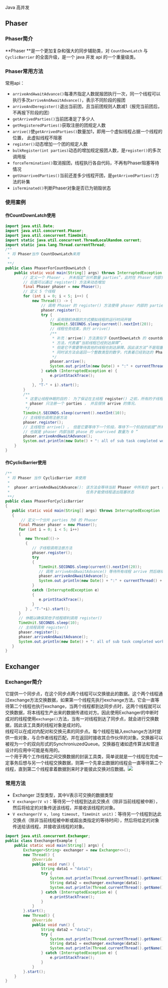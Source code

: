 Java 高并发 
<a name="PoS9L"></a>
## Phaser
<a name="UG2sG"></a>
### Phaser简介
**Phaser **是一个更加复杂和强大的同步辅助类，对 `CountDownLatch` 与 `CyclicBarrier` 的全面升级，是一个 java 并发 api 的一个重量级类。
<a name="sbLWG"></a>
### Phaser常用方法
常用api：

- `arriveAndAwaitAdvance()`每凑齐指定人数就报团执行一次，同一个线程可以执行多次`arriveAndAwaitAdvance()`，表示不同阶段的报团
- `arriveAndDeregister()`退出当前团，且当前团规则人数减1（报完当前团后，不再报下阶段的团）
- `getArrivedParties()`当前团凑足了多少人
- `getRegisteredParties()`获取注册的团规定人数
- `arrive()`使`getArrivedParties()`数量加1，即用一个虚拟线程占据一个线程的位置， 此虚拟线程不阻塞
- `register()`动态增加一个团的规定人数
- `bulkRegister(int parties)`动态的增加规定报团人数，是`register()`的多次调用版
- `forceTermination()`取消报团，线程执行各自代码，不再有Phaser阻塞等待情况
- `getUnarrivedParties()`当前还差多少线程开团，是`getArrivedParties()`方法的补集
- `isTerminated()`判断Phaser对象是否已为销毁状态
<a name="6Garg"></a>
### 使用案例
<a name="HIGrj"></a>
#### 作CountDownLatch使用
```java
import java.util.Date;
import java.util.concurrent.Phaser;
import java.util.concurrent.TimeUnit;
import static java.util.concurrent.ThreadLocalRandom.current;
import static java.lang.Thread.currentThread;
/**
 * 将 Phaser当作 CountDownLatch来用
 * 
 **/
public class PhaserForCountDownLatch {
    public static void main(String[] args) throws InterruptedException {
        // 定义一个 Phaser ， 并未指定“分片数量 parties”，此时在 Phaser 内部分片的数量 parties 默认为 0 ，
        // 后面可以通过 register() 方法来动态增加
        final Phaser phaser = new Phaser();
        // 定义 5 个线程
        for (int i = 0; i < 5; i++) {
            new Thread(() -> {
                // 调用 Phaser 的 register() 方法使得 phaser 内部的 parties 加一
                phaser.register();
                try {
                    // 采用随机休眠的方式模拟线程的运行时间开销
                    TimeUnit.SECONDS.sleep(current().nextInt(20));
                    // 线程任务结束，执行 arrive()
                    /**
                     * 补充：arrive() 方法类似于 CountDownLatch 的 countdown()
                     * 方法，代表着“当前线程已经到达屏障”，
                     * 但是它不需要等待其他的线程也到达屏障。因此该方法“不是阻塞的方法”，执行之后会立即返回，
                     * 同时该方法会返回一个整数类型的数字，代表着已经到达的 Phase(阶段)编号
                     */
                    phaser.arrive();
                    System.out.println(new Date() + ":" + currentThread() + " completed the work.");
                } catch (InterruptedException e) {
                    e.printStackTrace();
                }
            }, "T-" + i).start();
        }
        /**
         * 这里让线程休眠的目的： 为了保证在主线程 register() 之前，所有的子线程都能顺利 register ， 否则就会出现
         * phaser 只注册一个 parties ， 并且很快 arrive 的情况。
         */
        TimeUnit.SECONDS.sleep(current().nextInt(10));
        // 主线程也调用注册方法
        phaser.register();
        // 主线程也 arrive() ， 但是它要等待下一个阶段，等待下一个阶段的前提“所有的线程都 arrive ,
        // 也就是 phaser 内部当前 phase 的 unarrived 数量为 0 ”
        phaser.arriveAndAwaitAdvance();
        System.out.println(new Date() + ": all of sub task completed work.");
    }
}
```
<a name="PEmwj"></a>
#### 作CyclicBarrier使用
```java
/**
 * 将 Phaser 当作 CyclicBarrier 来使用
 *
 *  phaser.arriveAndAwaitAdvance(): 该方法会等待当前 Phaser 中所有的 part（子线程）都完成了
 *                                  任务才能使线程退出阻塞状态
 **/
public class PhaserForCyclicBarrier
{
   public static void main(String[] args) throws InterruptedException
   {
       // 定义一个分片 parties 为0 的 Phaser
      final Phaser phaser = new Phaser();
      for (int i = 0; i < 5; i++)
      {
         new Thread(()->
         {
            // 子线程调用注册方法
            phaser.register();
            try
            {
               TimeUnit.SECONDS.sleep(current().nextInt(20));
               // 调用 arriveAndAwaitAdvance() 等待所有线程 arrive 然后继续前行
               phaser.arriveAndAwaitAdvance();
               System.out.println(new Date() + ":" + currentThread() + " completed the work.");
            }
            catch (InterruptedException e)
            {
               e.printStackTrace();
            }
         } , "T-"+i).start();
      }
      // 休眠以确保其他子线程顺利调用 register()
      TimeUnit.SECONDS.sleep(10);
      // 主线程调用 register()
      phaser.register();
      phaser.arriveAndAwaitAdvance();
      System.out.println(new Date() + ": all of sub task completed work.");
   }
}
```
<a name="cFPyz"></a>
## Exchanger
<a name="jGEhg"></a>
### Exchanger简介
它提供一个同步点，在这个同步点两个线程可以交换彼此的数据。这个两个线程通过exchange方法交换数据，如果第一个线程先执行exchange方法，它会一直等待第二个线程也执行exchange，当两个线程都到达同步点时，这两个线程就可以交换数据，将本线程生产出来的数据传递给对方。因此使用Exchanger的中断时成对的线程使用`exchange()`方法，当有一对线程到达了同步点，就会进行交换数据，因此该工具类的线程对象是成对的。<br />线程可以在成对内配对和交换元素的同步点。每个线程在输入exchange方法时提供一些对象，与合作者线程匹配，并在返回时接收其合作伙伴的对象。交换器可以被视为一个的双向形式的SynchroniuzedQueue。交换器在诸如遗传算法和管道设计的应用中可能是有用的。<br />一个用于两个工作线程之间交换数据的封装工具类，简单说就是一个线程在完成一定事务后想与另一个线程交换数据，则第一个先拿出数据的线程会一直等待第二个线程，直到第二个线程拿着数据到来时才能彼此交换对应数据。**![](https://cdn.nlark.com/yuque/0/2021/webp/396745/1612705407898-c08b5a11-e8ea-4a60-9fbe-76affc1c1741.webp#align=left&display=inline&height=319&originHeight=509&originWidth=1080&size=0&status=done&style=shadow&width=677)**
<a name="KIUni"></a>
### 常用方法

- Exchanger 泛型类型，其中V表示可交换的数据类型
- `V exchanger(V v)`：等待另一个线程到达此交换点（除非当前线程被中断），然后将给定的对象传送该线程，并接收该线程的对象。
- `V exchanger(V v, long timeout, TimeUnit unit)`：等待另一个线程到达此交换点（除非当前线程被中断或超出类指定的等待时间），然后将给定的对象传送给该线程，并接收该线程的对象。
```java
import java.util.concurrent.Exchanger;
public class ExechangerExample {
    public static void main(String[] args) {
        Exchanger<String> exchanger = new Exchanger<>();
        new Thread() {
            @Override
            public void run() {
                String data1 = "data1";
                try {
                    System.out.println(Thread.currentThread().getName() + "交换前的数据:" + data1);
                    String data2 = exchanger.exchange(data1);
                    System.out.println(Thread.currentThread().getName() + "交换后的数据:" + data2);
                } catch (InterruptedException e) {
                    e.printStackTrace();
                }
            }
        }.start();
        new Thread() {
            @Override
            public void run() {
                String data2 = "data2";
                try {
                    System.out.println(Thread.currentThread().getName() + "交换前的数据:" + data2);
                    String data1 = exchanger.exchange(data2);
                    System.out.println(Thread.currentThread().getName() + "交换后的数据:" + data1);
                } catch (InterruptedException e) {
                    e.printStackTrace();
                }
            }
        }.start();
    }
}
```
